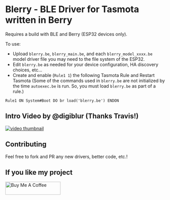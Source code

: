 # Blerry - BLE Driver for Tasmota written in Berry

Requires a build with BLE and Berry (ESP32 devices only).

To use: 
- Upload `blerry.be`, `blerry_main.be`, and each `blerry_model_xxxx.be` model driver file you may need to the file system of the ESP32.
- Edit `blerry.be` as needed for your device configuration, HA discovery choices, etc...
- Create and enable (`Rule1 1`) the following Tasmota Rule and Restart Tasmota (Some of the commands used in `blerry.be` are not initialized by the time `autoexec.be` is run. So, you must load `blerry.be` as part of a rule.)
```
Rule1 ON System#Boot DO br load('blerry.be') ENDON
```

## Intro Video by @digiblur (Thanks Travis!)

[![video thumbnail](http://img.youtube.com/vi/oJmDRkKnzFc/0.jpg)](http://www.youtube.com/watch?v=oJmDRkKnzFc "Tasmota ESP32 Bluetooth Blerry How To - Temperatures into Home Assistant")

## Contributing

Feel free to fork and PR any new drivers, better code, etc.!

## If you like my project

<a href="https://www.buymeacoffee.com/tonyfav" target="_blank"><img src="https://cdn.buymeacoffee.com/buttons/default-orange.png" alt="Buy Me A Coffee" height="41" width="174"></a>
